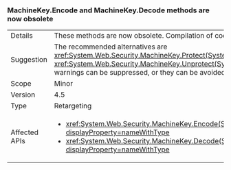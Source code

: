 ### MachineKey.Encode and MachineKey.Decode methods are now obsolete

|   |   |
|---|---|
|Details|These methods are now obsolete. Compilation of code that calls these methods produces a compiler warning.|
|Suggestion|The recommended alternatives are <xref:System.Web.Security.MachineKey.Protect(System.Byte[],System.String[])> and <xref:System.Web.Security.MachineKey.Unprotect(System.Byte[],System.String[])>. Alternatively, the build warnings can be suppressed, or they can be avoided by using an older compiler. The APIs are still supported.|
|Scope|Minor|
|Version|4.5|
|Type|Retargeting|
|Affected APIs|<ul><li><xref:System.Web.Security.MachineKey.Encode(System.Byte[],System.Web.Security.MachineKeyProtection)?displayProperty=nameWithType></li><li><xref:System.Web.Security.MachineKey.Decode(System.String,System.Web.Security.MachineKeyProtection)?displayProperty=nameWithType></li></ul>|
